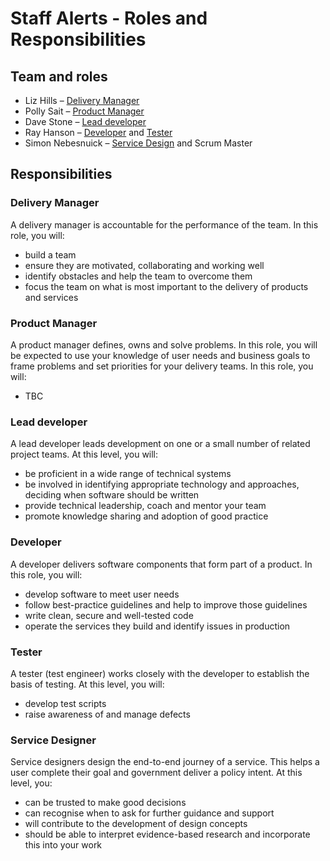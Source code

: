 # Staff Alerts - Roles and Responsibilities 

## Team and roles

* Liz Hills – [Delivery Manager](#delivery-manager)
* Polly Sait – [Product Manager](#product-manager)
* Dave Stone – [Lead developer](#lead-developer)
* Ray Hanson – [Developer](#developer) and [Tester](#tester)
* Simon Nebesnuick – [Service Design](#service-desginer) and Scrum Master

## Responsibilities

### Delivery Manager

A delivery manager is accountable for the performance of the team. In this role, you will:

* build a team
* ensure they are motivated, collaborating and working well
* identify obstacles and help the team to overcome them
* focus the team on what is most important to the delivery of products and services

### Product Manager

A product manager defines, owns and solve problems. In this role, you will be expected to use your knowledge of user needs and business goals to frame problems and set priorities for your delivery teams. In this role, you will:

* TBC

### Lead developer

A lead developer leads development on one or a small number of related project teams. At this level, you will:

* be proficient in a wide range of technical systems
* be involved in identifying appropriate technology and approaches, deciding when software should be written
* provide technical leadership, coach and mentor your team
* promote knowledge sharing and adoption of good practice

### Developer

A developer delivers software components that form part of a product. In this role, you will:

* develop software to meet user needs
* follow best-practice guidelines and help to improve those guidelines
* write clean, secure and well-tested code
* operate the services they build and identify issues in production

### Tester

A tester (test engineer) works closely with the developer to establish the basis of testing. At this level, you will:

* develop test scripts
* raise awareness of and manage defects

### Service Designer

Service designers design the end-to-end journey of a service. This helps a user complete their goal and government deliver a policy intent. At this level, you:

* can be trusted to make good decisions
* can recognise when to ask for further guidance and support
* will contribute to the development of design concepts
* should be able to interpret evidence-based research and incorporate this into your work

